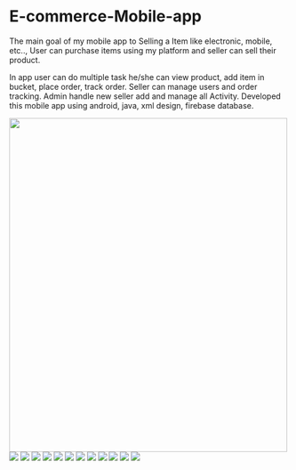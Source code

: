 # E-commerce-Mobile-app

The main goal of my mobile app to Selling a Item like electronic, mobile, etc.., User can purchase items using my platform and seller can sell their product.

In app user can do multiple task he/she can view product, add item in bucket, place order, track order. Seller can manage users and order tracking. Admin handle new seller add and manage all Activity.
Developed this mobile app using android, java, xml design, firebase database.

<img src="temp/img1.jpg" width="500" height="600" />

<img src="temp/img2.jpg" />

<img src="temp/img3.jpg" />

<img src="temp/img4.jpg" />

<img src="temp/img5.jpg" />

<img src="temp/img6.jpg" />

<img src="temp/img7.jpg" />

<img src="temp/img8.jpg" />

<img src="temp/img9.jpg" />

<img src="temp/img10.jpg" />

<img src="temp/img11.jpg" />

<img src="temp/img12.jpg" />

<img src="temp/img13.jpg" />
